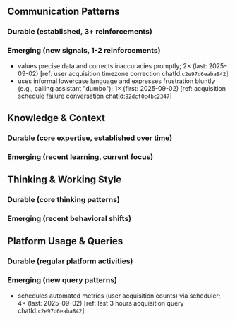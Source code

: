 ## Communication Patterns
### Durable (established, 3+ reinforcements)

### Emerging (new signals, 1-2 reinforcements)
- values precise data and corrects inaccuracies promptly; 2× (last: 2025-09-02) [ref: user acquisition timezone correction chatId:`c2e97d6eaba842`]
- uses informal lowercase language and expresses frustration bluntly (e.g., calling assistant "dumbo"); 1× (first: 2025-09-02) [ref: acquisition schedule failure conversation chatId:`92dcf0c4bc2347`]

## Knowledge & Context
### Durable (core expertise, established over time)

### Emerging (recent learning, current focus)

## Thinking & Working Style
### Durable (core thinking patterns)

### Emerging (recent behavioral shifts)

## Platform Usage & Queries
### Durable (regular platform activities)

### Emerging (new query patterns)
- schedules automated metrics (user acquisition counts) via scheduler; 4× (last: 2025-09-02) [ref: last 3 hours acquisition query chatId:`c2e97d6eaba842`]